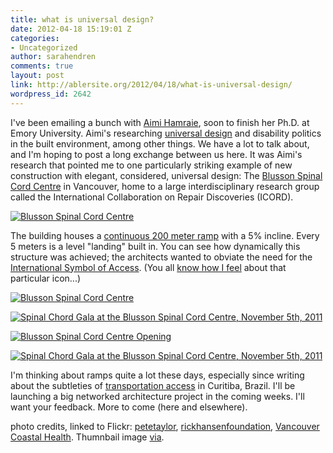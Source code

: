 ```yaml
---
title: what is universal design?
date: 2012-04-18 15:19:01 Z
categories:
- Uncategorized
author: sarahendren
comments: true
layout: post
link: http://ablersite.org/2012/04/18/what-is-universal-design/
wordpress_id: 2642
---
```


I've been emailing a bunch with [Aimi Hamraie](https://blogs.emory.edu/aimihamraie//), soon to finish her Ph.D. at Emory University. Aimi's researching [universal design](http://en.wikipedia.org/wiki/Universal_design) and disability politics in the built environment, among other things. We have a lot to talk about, and I'm hoping to post a long exchange between us here. It was Aimi's research that pointed me to one particularly striking example of new construction with elegant, considered, universal design: The [Blusson Spinal Cord Centre](http://icord.org/) in Vancouver, home to a large interdisciplinary research group called the International Collaboration on Repair Discoveries (ICORD).

[![Blusson Spinal Cord Centre](http://farm3.staticflickr.com/2516/4029934185_6d0936a214.jpg)](http://www.flickr.com/photos/rickhansenfoundation/4029934185/)

The building houses a [continuous 200 meter ramp](http://icord.org/facilities/) with a 5% incline. Every 5 meters is a level "landing" built in. You can see how dynamically this structure was achieved; the architects wanted to obviate the need for the [International Symbol of Access](http://en.wikipedia.org/wiki/International_Symbol_of_Access). (You all [know how I feel](http://www.ablersite.org/2011/02/icon-adventures/) about that particular icon...)

[![Blusson Spinal Cord Centre ](http://farm7.staticflickr.com/6020/5917380474_7ff8542438.jpg)](http://www.flickr.com/photos/petenator/5917380474/)

[![Spinal Chord Gala at the Blusson Spinal Cord Centre, November 5th, 2011](http://farm7.staticflickr.com/6031/6329997708_7350f622c9.jpg)](http://www.flickr.com/photos/vancouvercoastalhealth/6329997708/)

[![Blusson Spinal Cord Centre Opening](http://farm4.staticflickr.com/3458/4029950187_653aa5ff47.jpg)](http://www.flickr.com/photos/rickhansenfoundation/4029950187/)

[![Spinal Chord Gala at the Blusson Spinal Cord Centre, November 5th, 2011](http://farm7.staticflickr.com/6035/6329995880_877c14faa8.jpg)](http://www.flickr.com/photos/vancouvercoastalhealth/6329995880/)

I'm thinking about ramps quite a lot these days, especially since writing about the subtleties of [transportation access](http://www.ablersite.org/2011/09/border-town-beyond-ramps-curitiba-brazil/) in Curitiba, Brazil. I'll be launching a big networked architecture project in the coming weeks. I'll want your feedback. More to come (here and elsewhere).

photo credits, linked to Flickr: [petetaylor](http://www.flickr.com/photos/petenator/), [rickhansenfoundation](http://www.flickr.com/photos/rickhansenfoundation/), [Vancouver Coastal Health](http://www.flickr.com/photos/vancouvercoastalhealth/with/6329997708/). Thumnbail image [via](http://oibg.mech.ubc.ca/contact.php).
